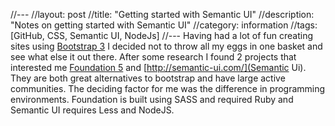 //---
//layout: post
//title: "Getting started with Semantic UI"
//description: "Notes on getting started with Semantic UI"
//category: information
//tags: [GitHub, CSS, Semantic UI, NodeJs]
//---
Having had a lot of fun creating sites using [Bootstrap 3](http://getbootstrap.com/) I decided not to throw all my eggs in 
one basket and see what else it out there.  After some research I found 2 projects that interested me [Foundation 5](http://foundation.zurb.com/)
and [http://semantic-ui.com/](Semantic Ui).  They are both great alternatives to bootstrap and have large active communities.  The deciding factor 
for me was the difference in programming environments.  Foundation is built using SASS and required Ruby and Semantic UI requires Less and NodeJS.

### 

